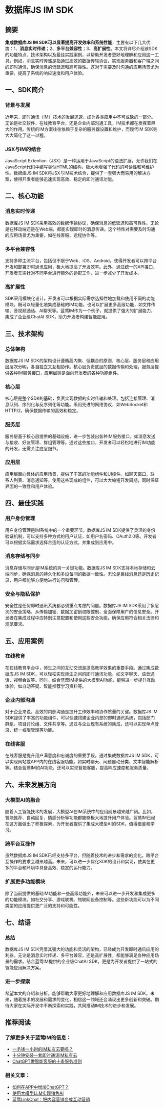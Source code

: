 # 数据库JS IM SDK

## 摘要

**集成数据库JS IM SDK可以显著提高开发效率和系统性能**，主要有以下几大优势：1、**消息实时传递**；2、**多平台兼容性**；3、**高扩展性**。本文将详尽介绍该SDK的功能特点、技术架构以及最佳实践案例，以帮助开发者更好地理解和应用这一工具。例如，消息实时传递是指通过高效的数据传输协议，实现服务器和客户端之间的即时通信，确保消息的低延迟和高可靠性。这对于需要及时沟通的应用场景尤为重要，提高了系统的响应速度和用户体验。

## 一、SDK简介

### 背景与发展

近年来，即时通讯（IM）技术的发展迅速，成为各类应用中不可或缺的一部分。无论是社交软件、在线教育平台，还是企业内部沟通工具，IM技术都在发挥着巨大的作用。传统的IM方案往往依赖于复杂的服务器设置和维护，而现代IM SDK则大大简化了这一过程。

### JSX与IM的结合

JavaScript Extention（JSX）是一种运用于JavaScript的语法扩展，允许我们在JavaScript代码中编写类似HTML的结构，极大地增强了代码的可读性和可维护性。数据库JS IM SDK将JSX与IM技术结合，提供了一套强大而易用的解决方案，使得开发者能够迅速实现高效、稳定的即时通讯功能。

## 二、核心功能

### 消息实时传递

数据库JS IM SDK采用高效的数据传输协议，确保消息的低延迟和高可靠性。无论是在移动端还是在Web端，都能实现即时的消息传递。这个特性对需要及时沟通的应用场景尤为重要，如在线客服、远程协作等。

### 多平台兼容性

支持多种主流平台，包括但不限于Web、iOS、Android，使得开发者可以跨平台开发和部署即时通讯应用，极大地提高了开发效率。此外，通过统一的API接口，开发者无需针对不同平台进行额外的适配工作，进一步减少了开发成本。

### 高扩展性

SDK采用模块化设计，开发者可以根据实际需求选择性地加载和使用不同的功能模块。既可以轻量化地集成基础的IM功能，也可以扩展更多高级功能，如文件传输、音视频通话、AI聊天等。蓝莺IM作为一个例子，就提供了强大的扩展能力，集成了企业级ChatAI SDK，助力开发者构建智能应用。

## 三、技术架构

### 总体架构

数据库JS IM SDK的架构设计遵循高内聚、低耦合的原则，核心层、服务层和应用层层次分明，各自独立又互相协作。核心层负责底层的数据传输和处理，服务层提供各种IM服务接口，应用层则是面向开发者的各种功能组件。

### 核心层

核心层是整个SDK的基础，负责实现数据的实时传输和处理。包括连接管理、消息队列、序列化与反序列化等功能。采用先进的网络协议，如WebSocket和HTTP/2，确保数据传输的高效和稳定。

### 服务层

服务层基于核心层提供的基础设施，进一步包装出各种IM服务接口。如消息发送与接收、好友管理、群组管理等。通过这些接口，开发者可以轻松地进行IM功能的开发，无需关注底层细节。

### 应用层

应用层面向具体的应用场景，提供了丰富的功能组件和UI控件。如聊天窗口、联系人列表、消息通知等。使用这些现成的组件，可以大大缩短开发周期，同时保证界面的一致性和用户体验。

## 四、最佳实践

### 用户身份管理

用户身份管理是IM系统中的一个重要环节。数据库JS IM SDK提供了灵活的身份验证机制，可以支持多种方式的用户认证，如用户名密码、OAuth2.0等。开发者可以根据实际需求选择合适的认证方式，并集成到应用中。

### 消息存储与同步

消息存储与同步是IM系统的另一关键功能。数据库JS IM SDK支持本地存储和云端同步，确保消息的持久化和多设备间的数据一致性。无论是离线消息还是历史记录，用户都能够方便地进行访问和管理。

### 安全与隐私保护

安全性是任何即时通讯系统都必须重点考虑的问题。数据库JS IM SDK采用了多层次的安全策略，从传输加密、数据加密到权限控制，全面保障用户的信息安全。开发者在集成过程中应特别注意配置和使用这些安全功能，确保应用符合相关法律和规范要求。

## 五、应用案例

### 在线教育

在在线教育平台中，师生之间的互动交流是提高教学效果的重要手段。通过集成数据库JS IM SDK，可以轻松实现师生之间的即时通讯功能，如文字聊天、语音通话、视频会议等。同时，结合蓝莺IM提供的大模型AI功能，能够进一步提升互动体验，如自动答疑、智能推荐学习资料等。

### 企业内部沟通

对于企业来说，高效的内部沟通是提升工作效率和协作质量的关键。数据库JS IM SDK提供了丰富的功能组件，可以快速搭建企业内部的即时通讯系统，包括部门群组、项目讨论组、文件共享等。通过与企业现有系统的集成，还可以实现单点登录、统一权限管理等功能。

### 在线客服

在线客服是提升用户满意度和忠诚度的重要手段。通过集成数据库JS IM SDK，可以实现网站或APP内的在线客服功能。如实时聊天、问题自动分类、文本智能解析等。结合蓝莺IM的AI功能，还可以实现智能客服，提高响应速度和服务质量。

## 六、未来发展方向

### 大模型AI的融合

随着人工智能技术的发展，大模型AI在IM系统中的应用前景越来越广阔。比如，智能推荐、自动回复、情感分析等功能都能够极大地提升用户体验。蓝莺IM已经在这方面做出了积极探索，为开发者提供了集成大模型AI的SDK，值得借鉴和学习。

### 跨平台互操作

虽然数据库JS IM SDK已经支持多平台，但随着技术的进步和需求的变化，跨平台互操作的要求会越来越高。未来，可以进一步优化SDK的设计和实现，使其在更多的平台和环境中具备高效、稳定的运行能力。

### 扩展更多功能模块

除了当前提供的基础IM功能和一些高级功能外，未来可以进一步开发和集成更多的功能模块。如社交分享、游戏联机、物联网设备控制等。这些新功能可以为不同类型的应用提供更广泛的支持和可能性。

## 七、结语

### 总结

数据库JS IM SDK凭借其强大的功能和灵活的架构，已经成为开发即时通讯应用的利器。无论是消息实时传递、多平台兼容，还是高扩展性，都能够满足各种应用场景的需求。结合蓝莺IM提供的企业级ChatAI SDK，更是为开发者提供了一站式的智能应用解决方案。

### 进一步探索

希望本文的介绍和分析，能够帮助大家更好地理解和应用数据库JS IM SDK。未来，随着技术的发展和需求的变化，相信这一领域还会涌现出更多创新和突破。期待大家在实际开发中不断探索和实践，共同推动IM技术的进步和发展。

## 推荐阅读

### 了解更多关于蓝莺IM的信息：

- [一毛钱一小时的IM私有云要吗？](articles/product-and-technologies/want-an-im-private-cloud-for-a-dime-an-hour.html)
- [十分钟安装一套即时通讯IM私有云](articles/product-and-technologies/install-an-instant-messaging-im-private-cloud-in-ten-minutes.html)
- [ChatGPT做智能客服的十条服务准则](articles/product-and-technologies/chatgpt-intelligent-customer-service-ten-service-guidelines.html)

### 相关文章：

- [如何在APP中增加ChatGPT？](articles/product-and-technologies/how-to-add-chatgpt-to-your-app.html)
- [使用大模型LLM实现销售AI](articles/product-and-technologies/Implement-Sales-AI-with-Large-Language-Model.html)
- [蓝莺LinkChat：把内容营销变成互动营销](articles/product-and-technologies/lanying-linkchat-turning-content-marketing-into-interactive-marketing.html)
